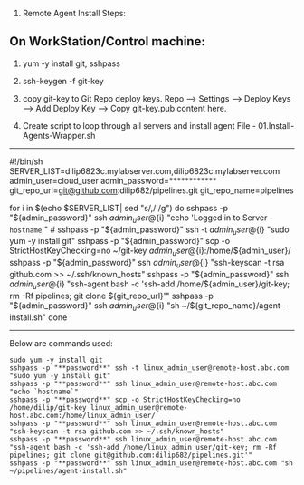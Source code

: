 01. Remote Agent Install Steps:

On WorkStation/Control machine:
------------------------------
1. yum -y install git, sshpass
2. ssh-keygen -f git-key
3. copy git-key to Git Repo deploy keys. Repo --> Settings --> Deploy Keys --> Add Deploy Key --> Copy git-key.pub content here.

4. Create script to loop through all servers and install agent
File - 01.Install-Agents-Wrapper.sh
------------------------------------------------------
#!/bin/sh
SERVER_LIST=dilip6823c.mylabserver.com,dilip6823c.mylabserver.com
admin_user=cloud_user
admin_password=************
git_repo_url=git@github.com:dilip682/pipelines.git
git_repo_name=pipelines

  for i in $(echo $SERVER_LIST| sed "s/,/ /g")
  do
    sshpass -p "${admin_password}" ssh ${admin_user}@${i} "echo 'Logged in to Server - `hostname`'"
	# sshpass -p "${admin_password}" ssh -t ${admin_user}@${i} "sudo yum -y install git"
	sshpass -p "${admin_password}" scp -o StrictHostKeyChecking=no ~/git-key ${admin_user}@${i}:/home/${admin_user}/
	sshpass -p "${admin_password}" ssh ${admin_user}@${i} "ssh-keyscan -t rsa github.com >> ~/.ssh/known_hosts"
	sshpass -p "${admin_password}" ssh ${admin_user}@${i} "ssh-agent bash -c 'ssh-add /home/${admin_user}/git-key; rm -Rf pipelines; git clone ${git_repo_url}'"
	sshpass -p "${admin_password}" ssh ${admin_user}@${i} "sh ~/${git_repo_name}/agent-install.sh"
  done
  
---------------------------------------------------------

Below are commands used:

	sudo yum -y install git 
	sshpass -p "**password**" ssh -t linux_admin_user@remote-host.abc.com "sudo yum -y install git"
	sshpass -p "**password**" ssh linux_admin_user@remote-host.abc.com "echo `hostname`"
	sshpass -p "**password**" scp -o StrictHostKeyChecking=no /home/dilip/git-key linux_admin_user@remote-host.abc.com:/home/linux_admin_user/
	sshpass -p "**password**" ssh linux_admin_user@remote-host.abc.com "ssh-keyscan -t rsa github.com >> ~/.ssh/known_hosts"
	sshpass -p "**password**" ssh linux_admin_user@remote-host.abc.com "ssh-agent bash -c 'ssh-add /home/linux_admin_user/git-key; rm -Rf pipelines; git clone git@github.com:dilip682/pipelines.git'"
	sshpass -p "**password**" ssh linux_admin_user@remote-host.abc.com "sh ~/pipelines/agent-install.sh"
